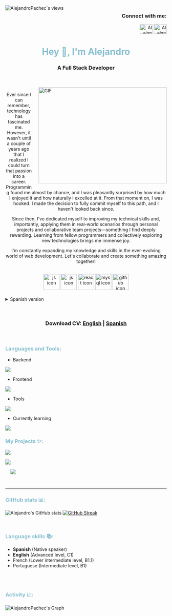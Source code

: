 <img style="float: left;" src="https://komarev.com/ghpvc/?username=AlejandroPachec&label=Profile%20views&color=0e75b6&style=flat" alt="AlejandroPachec´s views" />
<h3 align="right">Connect with me:</h3>
<p align="right">
<a href="https://www.linkedin.com/in/alejandropachecoferro/" target="blank"><img align="center" src="https://raw.githubusercontent.com/rahuldkjain/github-profile-readme-generator/master/src/images/icons/Social/linked-in-alt.svg" alt="Alejandro's Linkedin" height="30" width="40" /></a>
<a href="https://www.alejandro.pacheco.ferro@gmail.com"><img align="center" src="https://upload.wikimedia.org/wikipedia/commons/7/7e/Gmail_icon_%282020%29.svg" alt="Alejandro's Gmail" height="30" width="40" /></a>

<h1 align="center" style="color: #88C0D0;">Hey 👋, I'm Alejandro</h1>
<h3 align="center">A Full Stack Developer</h3>
<br>
<br>
<img align="right" style="float: right; margin: 0 0 20px 20px;" alt="GIF" src="https://crowdfunding.explorerbyx.org/storage/project/4147/img/products/2w3dl6MalNtXpEwAC38azWkTfDMfs7bdA4bcRJ8S.gif" width="400" height="300" />
<div>
<p align="center">Ever since I can remember, technology has fascinated me. However, it wasn't until a couple of years ago that I realized I could turn that passion into a career. Programming found me almost by chance, and I was pleasantly surprised by how much I enjoyed it and how naturally I excelled at it. From that moment on, I was hooked. I made the decision to fully commit myself to this path, and I haven't looked back since.</p>

<p align="center">Since then, I've dedicated myself to improving my technical skills and, importantly, applying them in real-world scenarios through personal projects and collaborative team projects—something I find deeply rewarding. Learning from fellow programmers and collectively exploring new technologies brings me immense joy.</p>

<p align="center">I'm constantly expanding my knowledge and skills in the ever-evolving world of web development. Let's collaborate and create something amazing together!</p>

</div>
<br>

<div align="center">
  <img src="https://techstack-generator.vercel.app/ts-icon.svg" alt="js icon"width="50" height="50" />
  <img src="https://techstack-generator.vercel.app/js-icon.svg" alt="js icon"width="50" height="50" />
  <img src="https://techstack-generator.vercel.app/react-icon.svg" alt="react icon" width="50" height="50" />
  <img src="https://techstack-generator.vercel.app/mysql-icon.svg" alt="mysql icon" width="50" height="50" />
  <img src="https://techstack-generator.vercel.app/github-icon.svg" alt="github icon" width="50" height="50" />
</div>


<br>

<details>
  <summary>Spanish version</summary>
<br>

<br>
<img align="right" style="float: right; margin: 0 0 20px 20px;" alt="GIF" src="https://crowdfunding.explorerbyx.org/storage/project/4147/img/products/2w3dl6MalNtXpEwAC38azWkTfDMfs7bdA4bcRJ8S.gif" width="400" height="350" />
<div>
<p align="center">Desde que tengo uso de razón, la tecnología me ha fascinado. Aún así, no fue hasta hace un par de años que me di cuenta de que podía convertir esa pasión en una carrera profesional. La programación llegó a mí casi por casualidad, y me sentí gratamente sorprendido por cuánto me gustaba y lo bien que se me daba de forma natural. Desde ese momento me enganché y fue entonces cuando tomé la determinación de dedicarme al cien por cien en este camino y no he vuelto a mirar atrás</p>

<p align="center">Desde entonces me he dedicado a mejorar mis habilidades técnicas y, sobre todo, aplicarlas en escenarios reales a través proyectos personales y proyectos de equipo colaborativos, algo que me encanta profundamente. Aprender de otros compañeros programadores y explorar en equipo nuevas tecnologías me aporta mucha felicidad.</p>

<p align="center">Estoy constantemente expandiendo mis conocimientos y habilidades en el cambiante mundo de la programación. ¡Colaboremos juntos y creemos algo increíble!</p>

</div>
</details>
<br>
<br>


<h3 align="center">Download CV: <a href="https://drive.google.com/file/d/1HSotWVd3Spy-PRpjlljgZ8eoQrfjfi1l/view?usp=drive_link">English</a> | <a href="https://drive.google.com/file/d/1H6mIInNzG4PlEh4xkKdyE-PtieyoffJL/view?usp=drive_link">Spanish</a></p>
<br>
<h3 align="left" style="color: #88C0D0;">Languages and Tools:</h3>

- Backend
<p align="left">
  <a href="https://skillicons.dev">
    <img src="https://skillicons.dev/icons?i=nodejs,mongodb,mysql,express,nestjs" />
  </a>
</p>

- Frontend
<p align="left">
  <a href="https://skillicons.dev">
    <img src="https://skillicons.dev/icons?i=ts,react,nextjs,tailwind,vite,materialui" />
  </a>
</p>

- Tools
<p align="left">
  <a href="https://skillicons.dev">
    <img src="https://skillicons.dev/icons?i=git,vscode,postman,npm,cloudflare" />
  </a>
</p>

- Currently learning
<p align="left">
  <a href="https://skillicons.dev">
    <img src="https://skillicons.dev/icons?i=python,postgres" />
  </a>
</p>

<h3 align="left" style="color: #88C0D0;"> My Projects ✨:</h3>
<p style="margin-right: 1rem">
  <a href="https://corunaenmarchacontraocancro.com/">
   <img align="center" src="https://github-readme-stats.vercel.app/api/pin/?username=AnaBelenBernardez&repo=aecc&theme=nord" />
  </a>
</p>
<p>
  <a href="https://github.com/AlejandroPachec/Player2Player">
    <img align="center" src="https://github-readme-stats.vercel.app/api/pin/?username=AlejandroPachec&repo=Player2Player&theme=nord" />
  </a>
</p>
  <p style="margin-left: 1rem">
  <a href="https://github.com/AlejandroPachec/Cometa_Animal_Shelter_Backend">
    <img align="center" src="https://github-readme-stats.vercel.app/api/pin/?username=AlejandroPachec&repo=Cometa_Animal_Shelter_Backend&theme=nord" />
  </a>
</p>
<br>


---

<h3 align="left" style="color: #88C0D0;">GitHub stats 📊:</h3>


![Alejandro's GitHub stats](https://github-readme-stats.vercel.app/api?username=AlejandroPachec\&theme=nord\&show_icons=true\&show=reviews,prsmerged,prs_merged_percentage\&hide=contribs,issues,reviews)
[![GitHub Streak](https://streak-stats.demolab.com/?user=AlejandroPachec&theme=nord&mode=weekly)](https://git.io/streak-stats)

<br/>

<h3 align="left" style="color: #88C0D0;">Language skills 📚:</h3>

  - **Spanish** (Native speaker)
  - **English** (Advanced level, C1)
  - French (Lower intermediate level, B1.1)
  - Portuguese (Intermediate level, B1)
<br/>

<br/>

<h3 align="left" style="color: #88C0D0;">Activity 📈:</h3>

![AlejandroPachec's Graph](https://github-readme-activity-graph.vercel.app/graph?username=AlejandroPachec&customtitle=Alejandro's%20GitHub%20Activity%20Graph&theme=nord&area=true)
<br><br>

